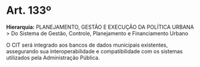 # Art. 133º

**Hierarquia:** PLANEJAMENTO, GESTÃO E EXECUÇÃO DA POLÍTICA URBANA > Do Sistema de Gestão, Controle, Planejamento e Financiamento Urbano

O CIT será integrado aos bancos de dados municipais existentes, assegurando sua interoperabilidade e compatibilidade com os sistemas utilizados pela Administração Pública.






